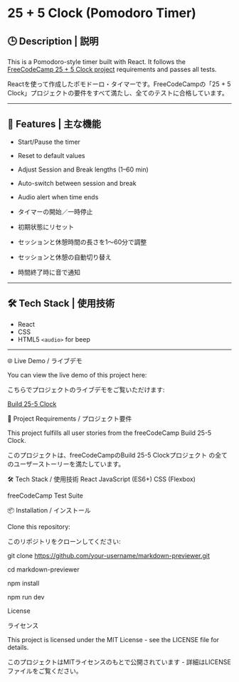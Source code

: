 # 25 + 5 Clock (Pomodoro Timer)

## 🕒 Description | 説明

This is a Pomodoro-style timer built with React. It follows the [FreeCodeCamp 25 + 5 Clock project](https://www.freecodecamp.org/learn/front-end-development-libraries/front-end-development-libraries-projects/build-a-25--5-clock) requirements and passes all tests.

Reactを使って作成したポモドーロ・タイマーです。FreeCodeCampの「25 + 5 Clock」プロジェクトの要件をすべて満たし、全てのテストに合格しています。

---

## 🚀 Features | 主な機能

- Start/Pause the timer  
- Reset to default values  
- Adjust Session and Break lengths (1–60 min)  
- Auto-switch between session and break  
- Audio alert when time ends  

- タイマーの開始／一時停止  
- 初期状態にリセット  
- セッションと休憩時間の長さを1～60分で調整  
- セッションと休憩の自動切り替え  
- 時間終了時に音で通知  

---

## 🛠️ Tech Stack | 使用技術

- React  
- CSS  
- HTML5 `<audio>` for beep  

---

🌐 Live Demo / ライブデモ

You can view the live demo of this project here:

こちらでプロジェクトのライブデモをご覧いただけます:

[Build 25-5 Clock](https://twentyfiveclock.netlify.app/)

🧪 Project Requirements / プロジェクト要件

This project fulfills all user stories from the freeCodeCamp Build 25-5 Clock.

このプロジェクトは、freeCodeCampのBuild 25-5 Clockプロジェクト の全てのユーザーストーリーを満たしています。


🛠️ Tech Stack / 使用技術
React
JavaScript (ES6+)
CSS (Flexbox)


freeCodeCamp Test Suite

📦 Installation / インストール

Clone this repository:

このリポジトリをクローンしてください:


git clone https://github.com/your-username/markdown-previewer.git

cd markdown-previewer

npm install

npm run dev


License


ライセンス


This project is licensed under the MIT License - see the LICENSE file for details.

このプロジェクトはMITライセンスのもとで公開されています - 詳細はLICENSEファイルをご覧ください。
